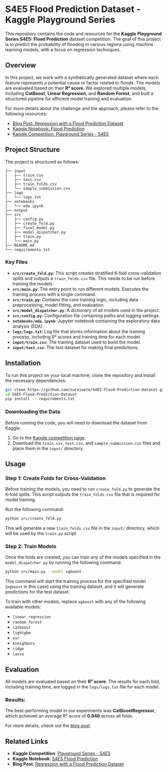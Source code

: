 # S4E5 Flood Prediction Dataset - Kaggle Playground Series

This repository contains the code and resources for the **Kaggle Playground Series S4E5: Flood Prediction** dataset competition. The goal of this project is to predict the probability of flooding in various regions using machine learning models, with a focus on regression techniques.

## Overview

In this project, we work with a synthetically generated dataset where each feature represents a potential cause or factor related to floods. The models are evaluated based on their **R² score**. We explored multiple models, including **CatBoost**, **Linear Regression**, and **Random Forest**, and built a structured pipeline for efficient model training and evaluation.

For more details about the challenge and the approach, please refer to the following resources:
- [Blog Post: Regression with a Flood Prediction Dataset](https://surajwate.com/blog/regression-with-a-flood-prediction-dataset/)
- [Kaggle Notebook: Flood Prediction](https://www.kaggle.com/code/surajwate/s4e5-flood-prediction)
- [Kaggle Competition: Playground Series - S4E5](https://www.kaggle.com/competitions/playground-series-s4e5)

## Project Structure

The project is structured as follows:

```
├── input
│   ├── train.csv
│   ├── test.csv
│   ├── train_folds.csv
│   └── sample_submission.csv
├── logs
│   └── logs.txt
├── notebooks
│   └── eda.ipynb
├── output
├── src
│   ├── config.py
│   ├── create_fold.py
│   ├── final_model.py
│   ├── model_dispatcher.py
│   ├── train.py
│   └── main.py
├── README.md
└── requirements.txt
```

### Key Files

- **`src/create_fold.py`**: This script creates stratified K-fold cross-validation splits and outputs a `train_folds.csv` file. This needs to be run before training the models.
- **`src/main.py`**: The entry point to run different models. Executes the training process with a single command.
- **`src/train.py`**: Contains the core training logic, including data preprocessing, model fitting, and evaluation.
- **`src/model_dispatcher.py`**: A dictionary of all models used in the project.
- **`src/config.py`**: Configuration file containing paths and logging settings.
- **`notebooks/eda.ipynb`**: Jupyter notebook containing the exploratory data analysis (EDA).
- **`logs/logs.txt`**: Log file that stores information about the training process, including R² scores and training time for each model.
- **`input/train.csv`**: The training dataset used to build the model.
- **`input/test.csv`**: The test dataset for making final predictions.

## Installation

To run this project on your local machine, clone the repository and install the necessary dependencies:

```bash
git clone https://github.com/surajwate/S4E5-Flood-Prediction-Dataset.git
cd S4E5-Flood-Prediction-Dataset
pip install -r requirements.txt
```

### Downloading the Data

Before running the code, you will need to download the dataset from Kaggle:

1. Go to the [Kaggle competition page](https://www.kaggle.com/competitions/playground-series-s4e5).
2. Download the `train.csv`, `test.csv`, and `sample_submission.csv` files and place them in the `input/` directory.

## Usage

### Step 1: Create Folds for Cross-Validation
Before training the models, you need to run `create_fold.py` to generate the K-fold splits. This script outputs the `train_folds.csv` file that is required for model training.

Run the following command:
```bash
python src/create_fold.py
```

This will generate a new `train_folds.csv` file in the `input/` directory, which will be used by the `train.py` script.

### Step 2: Train Models

Once the folds are created, you can train any of the models specified in the `model_dispatcher.py` by running the following command:

```bash
python src/main.py --model xgboost
```

This command will start the training process for the specified model (`xgboost` in this case) using the training dataset, and it will generate predictions for the test dataset.

To train with other models, replace `xgboost` with any of the following available models:
- `linear_regression`
- `random_forest`
- `catboost`
- `lightgbm`
- `svr`
- `kneighbors`
- `ridge`
- `lasso`

## Evaluation

All models are evaluated based on their **R² score**. The results for each fold, including training time, are logged in the `logs/logs.txt` file for each model.

### Results:

The best-performing model in our experiments was **CatBoostRegressor**, which achieved an average R² score of **0.846** across all folds.

For more details, check out the [blog post](https://surajwate.com/blog/regression-with-a-flood-prediction-dataset/).

## Related Links

- **Kaggle Competition**: [Playground Series - S4E5](https://www.kaggle.com/competitions/playground-series-s4e5)
- **Kaggle Notebook**: [S4E5 Flood Prediction](https://www.kaggle.com/code/surajwate/s4e5-flood-prediction)
- **Blog Post**: [Regression with a Flood Prediction Dataset](https://surajwate.com/blog/regression-with-a-flood-prediction-dataset/)
